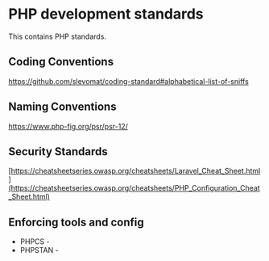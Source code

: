 # PHP development standards
This contains PHP standards. 

## Coding Conventions
https://github.com/slevomat/coding-standard#alphabetical-list-of-sniffs

## Naming Conventions
https://www.php-fig.org/psr/psr-12/

## Security Standards
[https://cheatsheetseries.owasp.org/cheatsheets/Laravel_Cheat_Sheet.html](https://cheatsheetseries.owasp.org/cheatsheets/PHP_Configuration_Cheat_Sheet.html)

## Enforcing tools and config
- PHPCS - 
- PHPSTAN -

